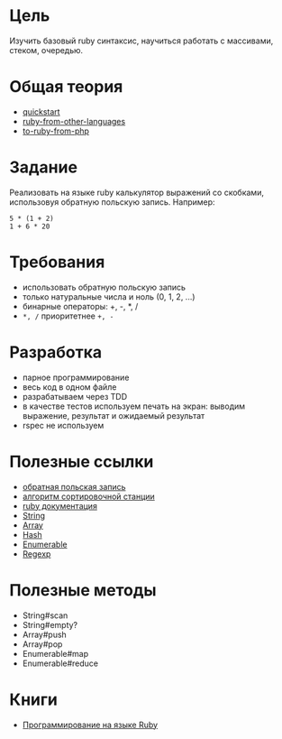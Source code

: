 # Цель

Изучить базовый ruby синтаксис, научиться работать с массивами, стеком, очередью.

# Общая теория

* [quickstart](https://www.ruby-lang.org/ru/documentation/quickstart/)
* [ruby-from-other-languages](https://www.ruby-lang.org/ru/documentation/ruby-from-other-languages/)
* [to-ruby-from-php](https://www.ruby-lang.org/ru/documentation/ruby-from-other-languages/to-ruby-from-php/)

# Задание

Реализовать на языке ruby калькулятор выражений со скобками, использовуя обратную польскую запись.
Например:

```
5 * (1 + 2)
1 + 6 * 20
```

# Требования

* использовать обратную польскую запись
* только натуральные числа и ноль (0, 1, 2, ...)
* бинарные операторы: +, -, *, /
* `*, /` приоритетнее `+, -`

# Разработка 

* парное программирование
* весь код в одном файле
* разрабатываем через TDD
* в качестве тестов используем печать на экран: выводим выражение, результат и ожидаемый результат
* rspec не используем

# Полезные ссылки

* [обратная польская запись](https://ru.wikipedia.org/wiki/%D0%9E%D0%B1%D1%80%D0%B0%D1%82%D0%BD%D0%B0%D1%8F_%D0%BF%D0%BE%D0%BB%D1%8C%D1%81%D0%BA%D0%B0%D1%8F_%D0%B7%D0%B0%D0%BF%D0%B8%D1%81%D1%8C)
* [алгоритм сортировочной станции](https://ru.wikipedia.org/wiki/%D0%90%D0%BB%D0%B3%D0%BE%D1%80%D0%B8%D1%82%D0%BC_%D1%81%D0%BE%D1%80%D1%82%D0%B8%D1%80%D0%BE%D0%B2%D0%BE%D1%87%D0%BD%D0%BE%D0%B9_%D1%81%D1%82%D0%B0%D0%BD%D1%86%D0%B8%D0%B8)
* [ruby документация](http://ruby-doc.org/)
* [String](http://ruby-doc.org/core-2.2.0/String.html)
* [Array](http://ruby-doc.org/core-2.2.0/Array.html)
* [Hash](http://ruby-doc.org/core-2.2.0/Hash.html)
* [Enumerable](http://ruby-doc.org/core-2.2.0/Enumerable.html)
* [Regexp](http://ruby-doc.org/core-2.2.0/Regexp.html)

# Полезные методы

* String#scan
* String#empty?
* Array#push
* Array#pop
* Enumerable#map
* Enumerable#reduce

# Книги

* [Программирование на языке Ruby](http://www.ozon.ru/context/detail/id/3411405/)
